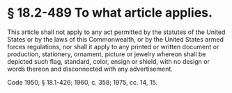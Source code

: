 # § 18.2-489 To what article applies.

<p>This article shall not apply to any act permitted by the statutes of the United States or by the laws of this Commonwealth, or by the United States armed forces regulations, nor shall it apply to any printed or written document or production, stationery, ornament, picture or jewelry whereon shall be depicted such flag, standard, color, ensign or shield, with no design or words thereon and disconnected with any advertisement.</p><p>Code 1950, § 18.1-426; 1960, c. 358; 1975, cc. 14, 15.</p>